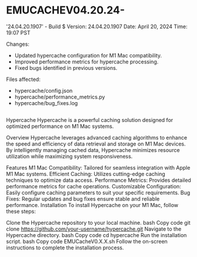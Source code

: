 # EMUCACHEV04.20.24-
'24.04.20.1907' - Build $
Version: 24.04.20.1907
Date: April 20, 2024
Time: 19:07 PST

Changes:
- Updated hypercache configuration for M1 Mac compatibility.
- Improved performance metrics for hypercache processing.
- Fixed bugs identified in previous versions.

Files affected:
- hypercache/config.json
- hypercache/performance_metrics.py
- hypercache/bug_fixes.log
## 
Hypercache
Hypercache is a powerful caching solution designed for optimized performance on M1 Mac systems.

Overview
Hypercache leverages advanced caching algorithms to enhance the speed and efficiency of data retrieval and storage on M1 Mac devices. By intelligently managing cached data, Hypercache minimizes resource utilization while maximizing system responsiveness.

Features
M1 Mac Compatibility: Tailored for seamless integration with Apple M1 Mac systems.
Efficient Caching: Utilizes cutting-edge caching techniques to optimize data access.
Performance Metrics: Provides detailed performance metrics for cache operations.
Customizable Configuration: Easily configure caching parameters to suit your specific requirements.
Bug Fixes: Regular updates and bug fixes ensure stable and reliable performance.
Installation
To install Hypercache on your M1 Mac, follow these steps:

Clone the Hypercache repository to your local machine.
bash
Copy code
git clone https://github.com/your-username/hypercache.git
Navigate to the Hypercache directory.
bash
Copy code
cd hypercache
Run the installation script.
bash
Copy code
EMUCacheV0.X.X.sh
Follow the on-screen instructions to complete the installation process.
